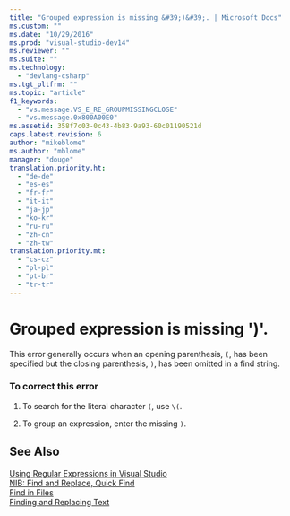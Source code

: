 ```yaml
---
title: "Grouped expression is missing &#39;)&#39;. | Microsoft Docs"
ms.custom: ""
ms.date: "10/29/2016"
ms.prod: "visual-studio-dev14"
ms.reviewer: ""
ms.suite: ""
ms.technology: 
  - "devlang-csharp"
ms.tgt_pltfrm: ""
ms.topic: "article"
f1_keywords: 
  - "vs.message.VS_E_RE_GROUPMISSINGCLOSE"
  - "vs.message.0x800A00E0"
ms.assetid: 358f7c03-0c43-4b83-9a93-60c01190521d
caps.latest.revision: 6
author: "mikeblome"
ms.author: "mblome"
manager: "douge"
translation.priority.ht: 
  - "de-de"
  - "es-es"
  - "fr-fr"
  - "it-it"
  - "ja-jp"
  - "ko-kr"
  - "ru-ru"
  - "zh-cn"
  - "zh-tw"
translation.priority.mt: 
  - "cs-cz"
  - "pl-pl"
  - "pt-br"
  - "tr-tr"
---
```

# Grouped expression is missing &#39;)&#39;.
This error generally occurs when an opening parenthesis, `(`, has been specified but the closing parenthesis, `)`, has been omitted in a find string.  
  
### To correct this error  
  
1.  To search for the literal character `(`, use `\(`.  
  
2.  To group an expression, enter the missing `)`.  
  
## See Also  
 [Using Regular Expressions in Visual Studio](../ide/using-regular-expressions-in-visual-studio.md)   
 [NIB: Find and Replace, Quick Find](http://msdn.microsoft.com/en-us/dad03582-4931-4893-83ba-84b37f5b1600)   
 [Find in Files](../ide/find-in-files.md)   
 [Finding and Replacing Text](../ide/finding-and-replacing-text.md)
